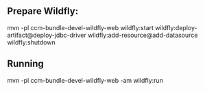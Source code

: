 ## Prepare Wildfly:

mvn -pl ccm-bundle-devel-wildfly-web wildfly:start wildfly:deploy-artifact@deploy-jdbc-driver wildfly:add-resource@add-datasource wildfly:shutdown

## Running

mvn -pl ccm-bundle-devel-wildfly-web -am wildfly:run
